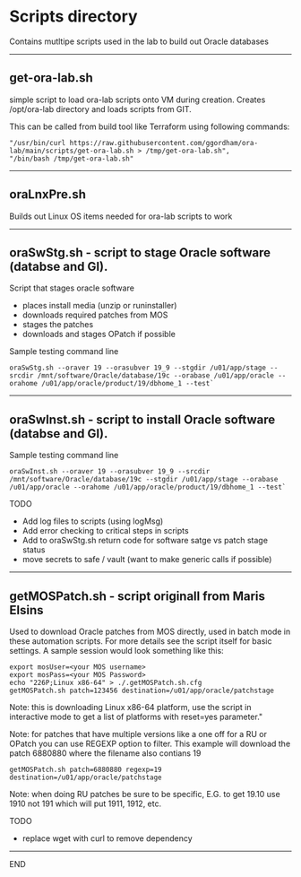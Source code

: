 # Scripts directory

Contains mutltipe scripts used in the lab to build out Oracle databases

-------------------------------------------------------------

## get-ora-lab.sh

simple script to load ora-lab scripts onto VM during creation.
Creates /opt/ora-lab directory and loads scripts from GIT.


This can be called from build tool like Terraform using following commands:

```
"/usr/bin/curl https://raw.githubusercontent.com/ggordham/ora-lab/main/scripts/get-ora-lab.sh > /tmp/get-ora-lab.sh",
"/bin/bash /tmp/get-ora-lab.sh"
```

-------------------------------------------------------------

## oraLnxPre.sh

Builds out Linux OS items needed for ora-lab scripts to work

-------------------------------------------------------------

## oraSwStg.sh - script to stage Oracle software (databse and GI).

Script that stages oracle software
- places install media (unzip or runinstaller)
- downloads required patches from MOS
- stages the patches
- downloads and stages OPatch if possible

Sample testing command line

```
oraSwStg.sh --oraver 19 --orasubver 19_9 --stgdir /u01/app/stage --srcdir /mnt/software/Oracle/database/19c --orabase /u01/app/oracle --orahome /u01/app/oracle/product/19/dbhome_1 --test`
```

-------------------------------------------------------------

## oraSwInst.sh - script to install Oracle software (databse and GI).

Sample testing command line

```
oraSwInst.sh --oraver 19 --orasubver 19_9 --srcdir /mnt/software/Oracle/database/19c --stgdir /u01/app/stage --orabase /u01/app/oracle --orahome /u01/app/oracle/product/19/dbhome_1 --test`
```


TODO
- Add log files to scripts (using logMsg)
- Add error checking to critical steps in scripts
- Add to oraSwStg.sh return code for software satge vs patch stage status
- move secrets to safe / vault (want to make generic calls if possible)


-------------------------------------------------------------

## getMOSPatch.sh - script originall from Maris Elsins

Used to download Oracle patches from MOS directly, used in batch mode in these automation scripts.
For more details see the script itself for basic settings.
A sample session would look something like this:

```
export mosUser=<your MOS username>
export mosPass=<your MOS Password>
echo "226P;Linux x86-64" > ./.getMOSPatch.sh.cfg
getMOSPatch.sh patch=123456 destination=/u01/app/oracle/patchstage
```

Note: this is downloading Linux x86-64 platform, use the script in interactive mode to get a list of platforms with reset=yes parameter."

Note: for patches that have multiple versions like a one off for a RU or OPatch you can use REGEXP option to filter.
This example will download the patch 6880880 where the filename also contians 19

`getMOSPatch.sh patch=6880880 regexp=19 destination=/u01/app/oracle/patchstage`

Note: when doing RU patches be sure to be specific, E.G. to get 19.10 use 1910 not 191 which will put 1911, 1912, etc.

TODO
- replace wget with curl to remove dependency

-------------------------------------------------------------

END
